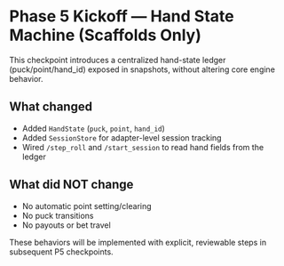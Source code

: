 # Phase 5 Kickoff — Hand State Machine (Scaffolds Only)

This checkpoint introduces a centralized hand-state ledger (puck/point/hand_id) exposed in snapshots, without altering core engine behavior.

## What changed
- Added `HandState` (`puck`, `point`, `hand_id`)
- Added `SessionStore` for adapter-level session tracking
- Wired `/step_roll` and `/start_session` to read hand fields from the ledger

## What did NOT change
- No automatic point setting/clearing
- No puck transitions
- No payouts or bet travel

These behaviors will be implemented with explicit, reviewable steps in subsequent P5 checkpoints.
